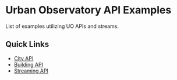 # Urban Observatory API Examples

List of examples utilizing UO APIs and streams.

## Quick Links

- [City API](/city)
- [Building API](/building)
- [Streaming API](/streaming)